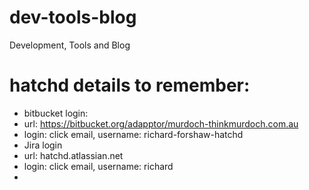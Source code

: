 # dev-tools-blog
Development, Tools and Blog

# hatchd details to remember:
* bitbucket login:
 * url: https://bitbucket.org/adapptor/murdoch-thinkmurdoch.com.au
 * login: click email, username: richard-forshaw-hatchd 
* Jira login
 * url: hatchd.atlassian.net
 * login: click email, username: richard
 * 
